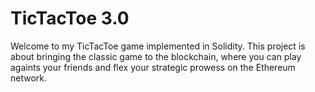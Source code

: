 # TicTacToe 3.0

Welcome to my TicTacToe game implemented in Solidity. This project is about bringing the classic game to the blockchain, where you can play againts your friends and flex your strategic prowess on the Ethereum network.

